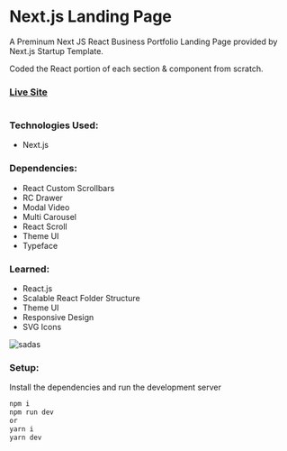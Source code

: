 # Next.js Landing Page 

A Preminum Next JS React Business Portfolio Landing Page provided by Next.js Startup Template. 

Coded the React portion of each section & component from scratch.  

### [Live Site](https://objective-meninsky-dd1ce1.netlify.app/)

#

### Technologies Used: 
+ Next.js 

### Dependencies: 
+ React Custom Scrollbars
+ RC Drawer
+ Modal Video 
+ Multi Carousel 
+ React Scroll
+ Theme UI
+ Typeface 

### Learned: 
+ React.js 
+ Scalable React Folder Structure 
+ Theme UI 
+ Responsive Design 
+ SVG Icons 

![sadas](https://user-images.githubusercontent.com/68490255/137621056-5e71fbef-7615-4725-8dbf-86d8b56e74e0.jpg)

### Setup:
Install the dependencies and run the development server
```bash
npm i
npm run dev
or
yarn i
yarn dev
```
